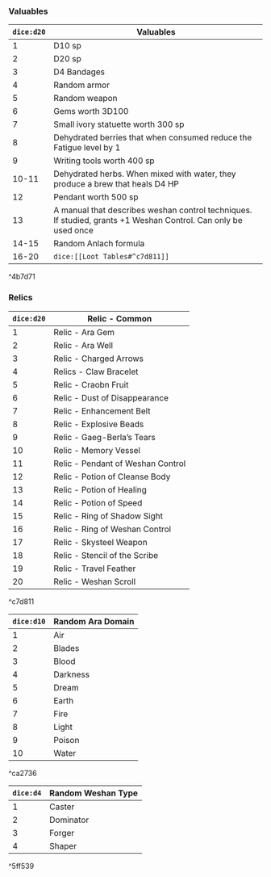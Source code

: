 ### Valuables

| `dice:d20` | Valuables                                                                                                      |
| ---------- | -------------------------------------------------------------------------------------------------------------- |
| 1          | D10 sp                                                                                                         |
| 2          | D20 sp                                                                                                         |
| 3          | D4 Bandages                                                                                                    |
| 4          | Random armor                                                                                                   |
| 5          | Random weapon                                                                                                  |
| 6          | Gems worth 3D100                                                                                               |
| 7          | Small ivory statuette worth 300 sp                                                                             |
| 8          | Dehydrated berries that when consumed reduce the Fatigue level by 1                                            |
| 9          | Writing tools worth 400 sp                                                                                     |
| 10-11      | Dehydrated herbs. When mixed with water, they produce a brew that heals D4 HP                                  |
| 12         | Pendant worth 500 sp                                                                                           |
| 13         | A manual that describes weshan control techniques. If studied, grants +1 Weshan Control. Can only be used once |
| 14-15      | Random Anlach formula                                                                                          |
| 16-20      | `dice:[[Loot Tables#^c7d811]]`                                                                                 |

^4b7d71

### Relics

| `dice:d20` | Relic - Common                    |
| ---------- | --------------------------------- |
| 1          | Relic - Ara Gem                   |
| 2          | Relic - Ara Well                  |
| 3          | Relic - Charged Arrows            |
| 4          | Relics - Claw Bracelet            |
| 5          | Relic - Craobn Fruit              |
| 6          | Relic - Dust of Disappearance     |
| 7          | Relic - Enhancement Belt          |
| 8          | Relic - Explosive Beads           |
| 9          | Relic - Gaeg-Berla’s Tears        |
| 10         | Relic - Memory Vessel             |
| 11         | Relic - Pendant of Weshan Control |
| 12         | Relic - Potion of Cleanse Body    |
| 13         | Relic - Potion of Healing         |
| 14         | Relic - Potion of Speed           |
| 15         | Relic - Ring of Shadow Sight      |
| 16         | Relic - Ring of Weshan Control    |
| 17         | Relic - Skysteel Weapon           |
| 18         | Relic - Stencil of the Scribe     |
| 19         | Relic - Travel Feather            |
| 20         | Relic - Weshan Scroll             |

^c7d811


| `dice:d10` | Random Ara Domain |
| ---------- | ----------------- |
| 1          | Air               |
| 2          | Blades            |
| 3          | Blood             |
| 4          | Darkness          |
| 5          | Dream             |
| 6          | Earth             |
| 7          | Fire              |
| 8          | Light             |
| 9          | Poison            |
| 10         | Water             |

^ca2736


|`dice:d4`|Random Weshan Type|
|---|---|
|1|Caster|
|2|Dominator|
|3|Forger|
|4|Shaper|

^5ff539
